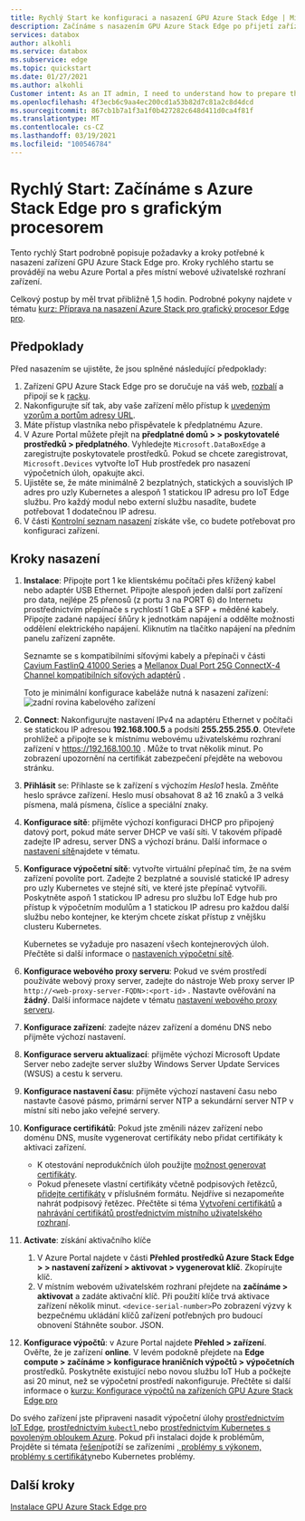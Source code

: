 ```yaml
---
title: Rychlý Start ke konfiguraci a nasazení GPU Azure Stack Edge | Microsoft Docs
description: Začínáme s nasazením GPU Azure Stack Edge po přijetí zařízení.
services: databox
author: alkohli
ms.service: databox
ms.subservice: edge
ms.topic: quickstart
ms.date: 01/27/2021
ms.author: alkohli
Customer intent: As an IT admin, I need to understand how to prepare the portal to quickly deploy Azure Stack Edge so I can use it to transfer data to Azure.
ms.openlocfilehash: 4f3ecb6c9aa4ec200cd1a53b82d7c81a2c8d4dcd
ms.sourcegitcommit: 867cb1b7a1f3a1f0b427282c648d411d0ca4f81f
ms.translationtype: MT
ms.contentlocale: cs-CZ
ms.lasthandoff: 03/19/2021
ms.locfileid: "100546784"
---
```

# <a name="quickstart-get-started-with-azure-stack-edge-pro-with-gpu"></a>Rychlý Start: Začínáme s Azure Stack Edge pro s grafickým procesorem 

Tento rychlý Start podrobně popisuje požadavky a kroky potřebné k nasazení zařízení GPU Azure Stack Edge pro. Kroky rychlého startu se provádějí na webu Azure Portal a přes místní webové uživatelské rozhraní zařízení. 

Celkový postup by měl trvat přibližně 1,5 hodin. Podrobné pokyny najdete v tématu [kurz: Příprava na nasazení Azure Stack pro grafický procesor Edge pro](azure-stack-edge-gpu-deploy-prep.md#deployment-configuration-checklist). 


## <a name="prerequisites"></a>Předpoklady

Před nasazením se ujistěte, že jsou splněné následující předpoklady:

1. Zařízení GPU Azure Stack Edge pro se doručuje na váš web, [rozbalí](azure-stack-edge-gpu-deploy-install.md#unpack-the-device) a připojí se k [racku](azure-stack-edge-gpu-deploy-install.md#rack-the-device). 
1. Nakonfigurujte síť tak, aby vaše zařízení mělo přístup k [uvedeným vzorům a portům adresy URL](azure-stack-edge-gpu-system-requirements.md#networking-port-requirements). 
1. Máte přístup vlastníka nebo přispěvatele k předplatnému Azure.
1. V Azure Portal můžete přejít na **předplatné domů > > poskytovatelé prostředků > předplatného**. Vyhledejte `Microsoft.DataBoxEdge` a zaregistrujte poskytovatele prostředků. Pokud se chcete zaregistrovat, `Microsoft.Devices` vytvořte IoT Hub prostředek pro nasazení výpočetních úloh, opakujte akci.
1. Ujistěte se, že máte minimálně 2 bezplatných, statických a souvislých IP adres pro uzly Kubernetes a alespoň 1 statickou IP adresu pro IoT Edge službu. Pro každý modul nebo externí službu nasadíte, budete potřebovat 1 dodatečnou IP adresu.
1. V části [Kontrolní seznam nasazení](azure-stack-edge-gpu-deploy-checklist.md) získáte vše, co budete potřebovat pro konfiguraci zařízení. 


## <a name="deployment-steps"></a>Kroky nasazení

1. **Instalace**: Připojte port 1 ke klientskému počítači přes křížený kabel nebo adaptér USB Ethernet. Připojte alespoň jeden další port zařízení pro data, nejlépe 25 přenosů (z portu 3 na PORT 6) do Internetu prostřednictvím přepínače s rychlostí 1 GbE a SFP + měděné kabely. Připojte zadané napájecí šňůry k jednotkám napájení a oddělte možnosti oddělení elektrického napájení. Kliknutím na tlačítko napájení na předním panelu zařízení zapněte.  

    Seznamte se s kompatibilními síťovými kabely a přepínači v části [Cavium FastlinQ 41000 Series](https://www.marvell.com/documents/xalflardzafh32cfvi0z/) a [Mellanox Dual Port 25G ConnectX-4 Channel kompatibilních síťových adaptérů](https://docs.mellanox.com/display/ConnectX4LxFirmwarev14271016/Firmware+Compatible+Products) .

    Toto je minimální konfigurace kabeláže nutná k nasazení zařízení:  ![ zadní rovina kabelového zařízení](./media/azure-stack-edge-gpu-quickstart/backplane-min-cabling-1.png)

2. **Connect**: Nakonfigurujte nastavení IPv4 na adaptéru Ethernet v počítači se statickou IP adresou **192.168.100.5** a podsítí **255.255.255.0**. Otevřete prohlížeč a připojte se k místnímu webovému uživatelskému rozhraní zařízení v https://192.168.100.10 . Může to trvat několik minut. Po zobrazení upozornění na certifikát zabezpečení přejděte na webovou stránku.

3. **Přihlásit** se: Přihlaste se k zařízení s výchozím *Heslo1* hesla. Změňte heslo správce zařízení. Heslo musí obsahovat 8 až 16 znaků a 3 velká písmena, malá písmena, číslice a speciální znaky.

4. **Konfigurace sítě**: přijměte výchozí konfiguraci DHCP pro připojený datový port, pokud máte server DHCP ve vaší síti. V takovém případě zadejte IP adresu, server DNS a výchozí bránu. Další informace o [nastavení sítě](azure-stack-edge-gpu-deploy-configure-network-compute-web-proxy.md#configure-network)najdete v tématu.

5. **Konfigurace výpočetní sítě**: vytvořte virtuální přepínač tím, že na svém zařízení povolíte port. Zadejte 2 bezplatné a souvislé statické IP adresy pro uzly Kubernetes ve stejné síti, ve které jste přepínač vytvořili. Poskytněte aspoň 1 statickou IP adresu pro službu IoT Edge hub pro přístup k výpočetním modulům a 1 statickou IP adresu pro každou další službu nebo kontejner, ke kterým chcete získat přístup z vnějšku clusteru Kubernetes. 

    Kubernetes se vyžaduje pro nasazení všech kontejnerových úloh. Přečtěte si další informace o [nastaveních výpočetní sítě](azure-stack-edge-gpu-deploy-configure-network-compute-web-proxy.md#enable-compute-network).

6. **Konfigurace webového proxy serveru**: Pokud ve svém prostředí používáte webový proxy server, zadejte do nástroje Web proxy server IP `http://<web-proxy-server-FQDN>:<port-id>` . Nastavte ověřování na **žádný**. Další informace najdete v tématu [nastavení webového proxy serveru](azure-stack-edge-gpu-deploy-configure-network-compute-web-proxy.md#configure-web-proxy).

7. **Konfigurace zařízení**: zadejte název zařízení a doménu DNS nebo přijměte výchozí nastavení. 

8. **Konfigurace serveru aktualizací**: přijměte výchozí Microsoft Update Server nebo zadejte server služby Windows Server Update Services (WSUS) a cestu k serveru. 

9. **Konfigurace nastavení času**: přijměte výchozí nastavení času nebo nastavte časové pásmo, primární server NTP a sekundární server NTP v místní síti nebo jako veřejné servery.

10. **Konfigurace certifikátů**: Pokud jste změnili název zařízení nebo doménu DNS, musíte vygenerovat certifikáty nebo přidat certifikáty k aktivaci zařízení. 

    - K otestování neprodukčních úloh použijte [možnost generovat certifikáty](azure-stack-edge-gpu-deploy-configure-certificates.md#generate-device-certificates). 
    - Pokud přenesete vlastní certifikáty včetně podpisových řetězců, [přidejte certifikáty](azure-stack-edge-gpu-deploy-configure-certificates.md#bring-your-own-certificates) v příslušném formátu. Nejdříve si nezapomeňte nahrát podpisový řetězec. Přečtěte si téma [Vytvoření certifikátů](azure-stack-edge-gpu-create-certificates-tool.md) a [nahrávání certifikátů prostřednictvím místního uživatelského rozhraní](azure-stack-edge-gpu-deploy-configure-certificates.md#bring-your-own-certificates).

11. **Activate**: získání aktivačního klíče 

    1. V Azure Portal najdete v části **Přehled prostředků Azure Stack Edge > > nastavení zařízení > aktivovat > vygenerovat klíč**. Zkopírujte klíč. 
    1. V místním webovém uživatelském rozhraní přejdete na **začínáme > aktivovat** a zadáte aktivační klíč. Při použití klíče trvá aktivace zařízení několik minut. `<device-serial-number>`Po zobrazení výzvy k bezpečnému ukládání klíčů zařízení potřebných pro budoucí obnovení Stáhněte soubor. JSON. 

12. **Konfigurace výpočtů**: v Azure Portal najdete **Přehled > zařízení**. Ověřte, že je zařízení **online**. V levém podokně přejdete na **Edge compute > začínáme > konfigurace hraničních výpočtů > výpočetních** prostředků. Poskytněte existující nebo novou službu IoT Hub a počkejte asi 20 minut, než se výpočetní prostředí nakonfiguruje. Přečtěte si další informace o [kurzu: Konfigurace výpočtů na zařízeních GPU Azure Stack Edge pro](azure-stack-edge-gpu-deploy-configure-compute.md)

Do svého zařízení jste připraveni nasadit výpočetní úlohy [prostřednictvím IoT Edge](azure-stack-edge-gpu-deploy-sample-module-marketplace.md), [prostřednictvím `kubectl` ](azure-stack-edge-gpu-create-kubernetes-cluster.md) nebo [prostřednictvím Kubernetes s povoleným obloukem Azure](azure-stack-edge-gpu-deploy-arc-kubernetes-cluster.md). Pokud při instalaci dojde k problémům, Projděte si témata [řešení]()potíží se zařízeními [, problémy s výkonem,](azure-stack-edge-gpu-troubleshoot.md) [problémy s certifikáty](azure-stack-edge-gpu-certificate-troubleshooting.md)nebo Kubernetes problémy. 

## <a name="next-steps"></a>Další kroky

[Instalace GPU Azure Stack Edge pro](./azure-stack-edge-gpu-deploy-install.md)



